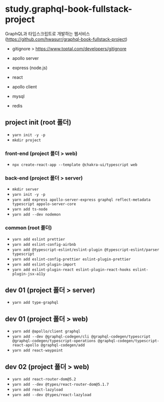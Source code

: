 # study.graphql-book-fullstack-project

GraphQL과 타입스크립트로 개발하는 웹서비스 (https://github.com/hwasurr/graphql-book-fullstack-project)

- gitignore > https://www.toptal.com/developers/gitignore

- apollo server
- express (node.js)
- react
- apollo client
- mysql
- redis

## project init (root 폴더)

- `yarn init -y -p`
- `mkdir project`

### front-end (project 폴더 > web)

- `npx create-react-app --template @chakra-ui/typescript web`

### back-end (project 폴더 > server)

- `mkdir server`
- `yarn init -y -p`
- `yarn add express apollo-server-express graphql reflect-metadata typescript appolo-server-core`
- `yarn add ts-node`
- `yarn add --dev nodemon`

### common (root 폴더)

- `yarn add eslint prettier`
- `yarn add eslint-config-airbnb`
- `yarn add @typescript-eslint/eslint-plugin @typescript-eslint/parser typescript`
- `yarn add eslint-config-prettier eslint-plugin-prettier`
- `yarn add eslint-plugin-import`
- `yarn add eslint-plugin-react eslint-plugin-react-hooks eslint-plugin-jsx-a11y`

## dev 01 (project 폴더 > server)

- `yarn add type-graphql`

## dev 01 (project 폴더 > web)

- `yarn add @apollo/client graphql`
- `yarn add --dev @graphql-codegen/cli @graphql-codegen/typescript @graphql-codegen/typescript-operations @graphql-codegen/typescript-react-apollo @graphql-codegen/add`
- `yarn add react-waypoint`

## dev 02 (project 폴더 > web)

- `yarn add react-router-dom@5.2`
- `yarn add --dev @types/react-router-dom@5.1.7`
- `yarn add react-lazyload`
- `yarn add --dev @types/react-lazyload`
